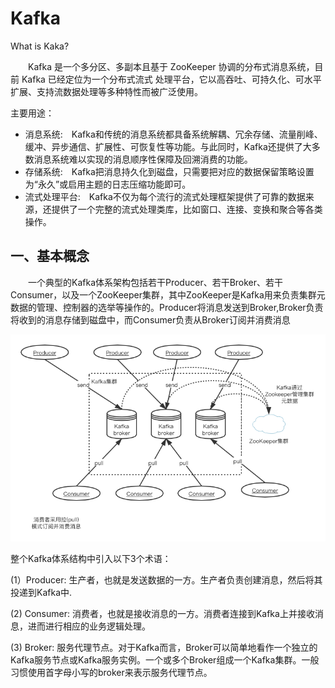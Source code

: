 # Kafka
What is Kaka?

&emsp;&emsp;Kafka 是一个多分区、多副本且基于 ZooKeeper 
协调的分布式消息系统，目前 Kafka 已经定位为一个分布式流式
处理平台，它以高吞吐、可持久化、可水平扩展、支持流数据处理等多种特性而被广泛使用。

主要用途：
* 消息系统:&emsp;Kafka和传统的消息系统都具备系统解耦、冗余存储、流量削峰、缓冲、异步通信、扩展性、可恢复性等功能。与此同时，Kafka还提供了大多数消息系统难以实现的消息顺序性保障及回溯消费的功能。
* 存储系统:&emsp;Kafka把消息持久化到磁盘，只需要把对应的数据保留策略设置为“永久”或启用主题的日志压缩功能即可。
* 流式处理平台:&emsp;Kafka不仅为每个流行的流式处理框架提供了可靠的数据来源，还提供了一个完整的流式处理类库，比如窗口、连接、变换和聚合等各类操作。

## 一、基本概念

&emsp;&emsp;一个典型的Kafka体系架构包括若干Producer、若干Broker、若干Consumer，以及一个ZooKeeper集群，其中ZooKeeper是Kafka用来负责集群元数据的管理、控制器的选举等操作的。Producer将消息发送到Broker,Broker负责将收到的消息存储到磁盘中，而Consumer负责从Broker订阅并消费消息

![image](https://github.com/zhangqw2/Kafka/blob/main/kafka%E4%BD%93%E7%B3%BB%E7%BB%93%E6%9E%84.png)

整个Kafka体系结构中引入以下3个术语：

 (1）Producer: 生产者，也就是发送数据的一方。生产者负责创建消息，然后将其投递到Kafka中.

 (2) Consumer: 消费者，也就是接收消息的一方。消费者连接到Kafka上并接收消息，进而进行相应的业务逻辑处理。
 
 (3) Broker: 服务代理节点。对于Kafka而言，Broker可以简单地看作一个独立的Kafka服务节点或Kafka服务实例。一个或多个Broker组成一个Kafka集群。一般习惯使用首字母小写的broker来表示服务代理节点。
